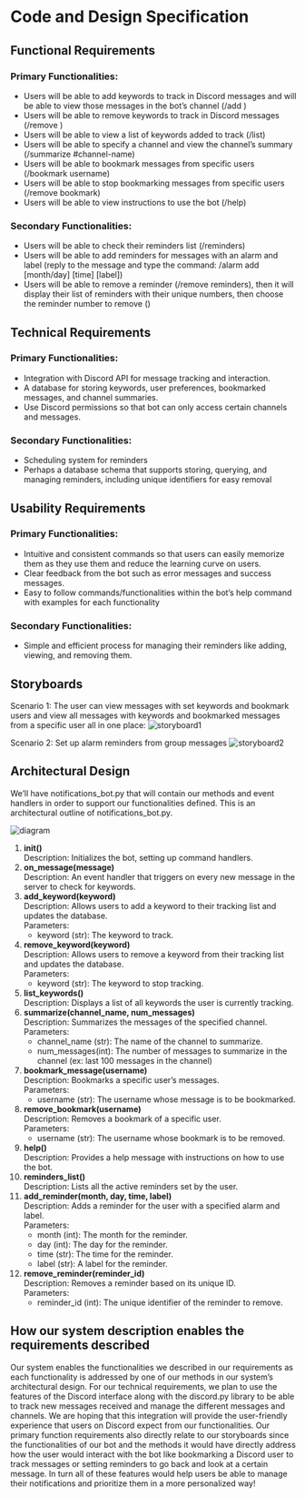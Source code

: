 # Code and Design Specification

## Functional Requirements
### Primary Functionalities:
- Users will be able to add keywords to track in Discord messages and will be able to view those messages in the bot’s channel (/add <keyword>)
- Users will be able to remove keywords to track in Discord messages (/remove <keyword>)
- Users will be able to view a list of keywords added to track (/list)
- Users will be able to specify a channel and view the channel’s summary (/summarize #channel-name)
- Users will be able to bookmark messages from specific users (/bookmark username)
- Users will be able to stop bookmarking messages from specific users (/remove bookmark)
- Users will be able to view instructions to use the bot (/help)

### Secondary Functionalities:
- Users will be able to check their reminders list (/reminders)
- Users will be able to add reminders for messages with an alarm and label (reply to the message and type the command: /alarm add [month/day] [time] [label])  
- Users will be able to remove a reminder (/remove reminders), then it will display their list of reminders with their unique numbers, then choose the reminder number to remove (<number>)  

## Technical Requirements
### Primary Functionalities:
- Integration with Discord API for message tracking and interaction.
- A database for storing keywords, user preferences, bookmarked messages, and channel summaries.
- Use Discord permissions so that bot can only access certain channels and messages.

### Secondary Functionalities:
- Scheduling system for reminders
- Perhaps a database schema that supports storing, querying, and managing reminders, including unique identifiers for easy removal

## Usability Requirements
### Primary Functionalities:
- Intuitive and consistent commands so that users can easily memorize them as they use them and reduce the learning curve on users.
- Clear feedback from the bot such as error messages and success messages.
- Easy to follow commands/functionalities within the bot’s help command with examples for each functionality
### Secondary Functionalities:
- Simple and efficient process for managing their reminders like adding, viewing, and removing them.



## Storyboards
Scenario 1:  The user can view messages with set keywords and bookmark users and view all messages with keywords and bookmarked messages from a specific user all in one place:
![storyboard1](images/G4/storyboard1.png)

Scenario 2: Set up alarm reminders from group messages
![storyboard2](images/G4/storyboard2.png)


## Architectural Design
We’ll have notifications_bot.py that will contain our methods and event handlers in order to support our functionalities defined. This is an architectural outline of notifications_bot.py.

![diagram](images/G4/notification.png)

1. **init()** \
Description: Initializes the bot, setting up command handlers. 
2. **on_message(message)** \
Description: An event handler that triggers on every new message in the server to check for keywords.
3. **add_keyword(keyword)** \
Description: Allows users to add a keyword to their tracking list and updates the database. \
Parameters: 
    - keyword (str): The keyword to track.
4. **remove_keyword(keyword)**\
Description: Allows users to remove a keyword from their tracking list and updates the database.\
Parameters:
    - keyword (str): The keyword to stop tracking.
5. **list_keywords()**\
Description: Displays a list of all keywords the user is currently tracking.
6. **summarize(channel_name, num_messages)**\
Description: Summarizes the messages of the specified channel.\
Parameters:
    - channel_name (str): The name of the channel to summarize.
    - num_messages(int): The number of messages to summarize in the channel (ex: last 100 messages in the channel)
8. **bookmark_message(username)**\
Description: Bookmarks a specific user’s messages.\
Parameters:
    - username (str): The username whose message is to be bookmarked.
9. **remove_bookmark(username)**\
Description: Removes a bookmark of a specific user.\
Parameters:
    - username (str): The username whose bookmark is to be removed.
10. **help()**\
Description: Provides a help message with instructions on how to use the bot.
11. **reminders_list()**\
Description: Lists all the active reminders set by the user.
12. **add_reminder(month, day, time, label)**\
Description: Adds a reminder for the user with a specified alarm and label.\
Parameters:
    - month (int): The month for the reminder.
    - day (int): The day for the reminder.
    - time (str): The time for the reminder.
    - label (str): A label for the reminder.
13. **remove_reminder(reminder_id)**\
Description: Removes a reminder based on its unique ID.\
Parameters:
    - reminder_id (int): The unique identifier of the reminder to remove.

## How our system description enables the requirements described
Our system enables the functionalities we described in our requirements as each functionality is addressed by one of our methods in our system’s architectural design. For our technical requirements, we plan to use the features of the Discord interface along with the discord.py library to be able to track new messages received and manage the different messages and channels. We are hoping that this integration will provide the user-friendly experience that users on Discord expect from our functionalities. Our primary function requirements also directly relate to our storyboards since the functionalities of our bot and the methods it would have directly address how the user would interact with the bot like bookmarking a Discord user to track messages or setting reminders to go back and look at a certain message. In turn all of these features would help users be able to manage their notifications and prioritize them in a more personalized way!
